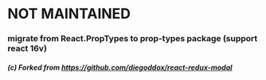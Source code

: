 # NOT MAINTAINED

### migrate from React.PropTypes to prop-types package (support react 16v)

##### (c) Forked from https://github.com/diegoddox/react-redux-modal
